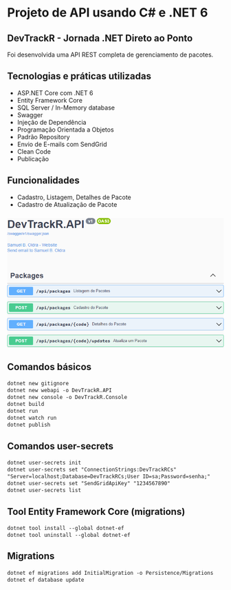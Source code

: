 # Projeto de API usando C# e .NET 6

## DevTrackR - Jornada .NET Direto ao Ponto

Foi desenvolvida uma API REST completa de gerenciamento de pacotes.

## Tecnologias e práticas utilizadas
- ASP.NET Core com .NET 6
- Entity Framework Core
- SQL Server / In-Memory database
- Swagger
- Injeção de Dependência
- Programação Orientada a Objetos
- Padrão Repository
- Envio de E-mails com SendGrid
- Clean Code
- Publicação

## Funcionalidades
- Cadastro, Listagem, Detalhes de Pacote
- Cadastro de Atualização de Pacote

###

![alt text](https://raw.githubusercontent.com/samuel-oldra/DevTrackR.API/main/README_IMGS/swagger_ui.png)

## Comandos básicos
```
dotnet new gitignore
dotnet new webapi -o DevTrackR.API
dotnet new console -o DevTrackR.Console
dotnet build
dotnet run
dotnet watch run
dotnet publish
```

## Comandos user-secrets
```
dotnet user-secrets init
dotnet user-secrets set "ConnectionStrings:DevTrackRCs" "Server=localhost;Database=DevTrackRCs;User ID=sa;Password=senha;"
dotnet user-secrets set "SendGridApiKey" "1234567890"
dotnet user-secrets list
```

## Tool Entity Framework Core (migrations)
```
dotnet tool install --global dotnet-ef
dotnet tool uninstall --global dotnet-ef
```

## Migrations
```
dotnet ef migrations add InitialMigration -o Persistence/Migrations
dotnet ef database update
```